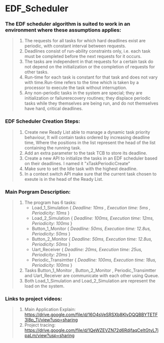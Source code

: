 # EDF_Scheduler 
### The EDF scheduler algorithm is suited to work in an environment where these assumptions applies:
  > 1) The requests for all tasks for which hard deadlines exist are periodic, with constant interval between requests.
  > 2) Deadlines consist of run-ability constraints only, i.e. each task must be completed before the next requests for it occurs.
  > 3) The tasks are independent in that requests for a certain task do not depend on the initialization or the completion of requests for other tasks.
  > 4) Run-time for each task is constant for that task and does not vary with time.Run-time refers to the time which is taken by a processor to execute the task without interruption.
  > 5) Any non-periodic tasks in the system are special; they are initialization or failurerecovery routines; they displace periodic tasks while they themselves are being run, and do not themselves have hard, critical deadlines.
### EDF Scheduler Creation Steps:
  > 1) Create new Ready List able to manage a dynamic task priority behaviour, It will contain tasks ordered by increasing deadline time, Where the positions in the list represent the head of the list containing the running task.
  > 2) Add an extra parameter to the task TCB to store its deadline.
  > 3) Create a new API to initialize the tasks in an EDF scheduler based on their deadlines. I named it "xTaskPeriodicCreate"
  > 4) Make sure to set the Idle task with the highest deadline.
  > 5) In a context switch API make sure that the current task chosen to exeute is in the head of the Ready List.
### Main Porgram Description:
  > 1) The program has 6 tasks:
  >    - Load_1_Simulation { _Deadline: 10ms , Execution time: 5ms , Periodicity: 10ms_ }
  >    - Load_2_Simulation { _Deadline: 100ms, Execution time: 12ms, Periodicity: 100ms_ }
  >    - Button_1_Monitor { _Deadline: 50ms, Execution time: 12.8us, Periodicity: 50ms_ }
  >    - Button_2_Monitor { _Deadline: 50ms, Execution time: 12.8us, Periodicity: 50ms_ }
  >    - Uart_Receiver { _Deadline: 20ms, Execution time: 25us, Periodicity: 20ms_ }
  >    - Periodic_Transimtter { _Deadline: 100ms, Execution time: 18us, Periodicity: 100ms_ }
  > 2) Tasks Button_1_Monitor , Button_2_Monitor , Periodic_Transimtter and Uart_Receiver are communicate with each other using Queue.
  > 3) Both Load_1_Simulation and Load_2_Simulation are represent the load on the system.
### Links to project videos:
  > 1) Main Application Explain: https://drive.google.com/file/d/16O4sVeSRSXb8KlvDQQBBYTETF3l8p_Tj/view?usp=sharing
  > 2) Project tracing: https://drive.google.com/file/d/1QeWZEVZN72d6RdjfaqCeItGtyL7jpaLm/view?usp=sharing 
